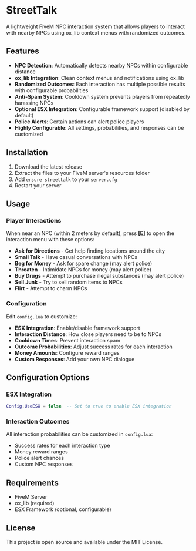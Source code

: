 # StreetTalk

A lightweight FiveM NPC interaction system that allows players to interact with nearby NPCs using ox_lib context menus with randomized outcomes.

## Features

- **NPC Detection**: Automatically detects nearby NPCs within configurable distance
- **ox_lib Integration**: Clean context menus and notifications using ox_lib
- **Randomized Outcomes**: Each interaction has multiple possible results with configurable probabilities
- **Anti-Spam System**: Cooldown system prevents players from repeatedly harassing NPCs
- **Optional ESX Integration**: Configurable framework support (disabled by default)
- **Police Alerts**: Certain actions can alert police players
- **Highly Configurable**: All settings, probabilities, and responses can be customized

## Installation

1. Download the latest release
2. Extract the files to your FiveM server's resources folder
3. Add `ensure streettalk` to your `server.cfg`
4. Restart your server

## Usage

### Player Interactions

When near an NPC (within 2 meters by default), press **[E]** to open the interaction menu with these options:

- **Ask for Directions** - Get help finding locations around the city
- **Small Talk** - Have casual conversations with NPCs
- **Beg for Money** - Ask for spare change (may alert police)
- **Threaten** - Intimidate NPCs for money (may alert police)
- **Buy Drugs** - Attempt to purchase illegal substances (may alert police)
- **Sell Junk** - Try to sell random items to NPCs
- **Flirt** - Attempt to charm NPCs

### Configuration

Edit `config.lua` to customize:

- **ESX Integration**: Enable/disable framework support
- **Interaction Distance**: How close players need to be to NPCs
- **Cooldown Times**: Prevent interaction spam
- **Outcome Probabilities**: Adjust success rates for each interaction
- **Money Amounts**: Configure reward ranges
- **Custom Responses**: Add your own NPC dialogue

## Configuration Options

### ESX Integration
```lua
Config.UseESX = false  -- Set to true to enable ESX integration
```

### Interaction Outcomes
All interaction probabilities can be customized in `config.lua`:
- Success rates for each interaction type
- Money reward ranges
- Police alert chances
- Custom NPC responses

## Requirements

- FiveM Server
- ox_lib (required)
- ESX Framework (optional, configurable)

## License

This project is open source and available under the MIT License.

